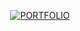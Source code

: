 <p align="center">
  <a href="https://erickkisuge.dev/" target="_blank">
    <img src="https://img.shields.io/badge/→ PORTFOLIO-%60-white?style=for-the-badge&labelColor=A67B5B&color=A67B5B&logoWidth=40" alt="PORTFOLIO" />
  </a>
</p>
